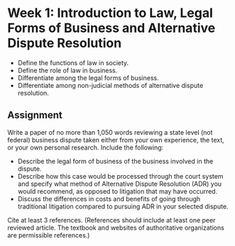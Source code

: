 # Week 1: Introduction to Law, Legal Forms of Business and Alternative Dispute Resolution

- Define the functions of law in society.
- Define the role of law in business.
- Differentiate among the legal forms of business.
- Differentiate among non-judicial methods of alternative dispute resolution.

## Assignment

Write a paper of no more than 1,050 words reviewing a state level (not federal) business dispute taken either from your own experience, the text, or your own personal research. Include the following:

- Describe the legal form of business of the business involved in the dispute.  
- Describe how this case would be processed through the court system and specify what method of Alternative Dispute Resolution (ADR) you would recommend, as opposed to litigation that may have occurred. 
- Discuss the differences in costs and benefits of going through traditional litigation compared to pursuing ADR in your selected dispute.

Cite at least 3 references. (References should include at least one peer reviewed article. The textbook and websites of authoritative organizations are permissible references.)
